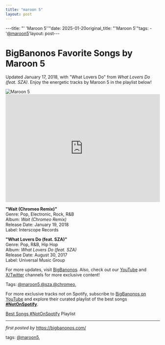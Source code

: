 ```yaml
---
title: "maroon 5"
layout: post
---
```

---title: "' 'Maroon 5''"date: 2025-01-20original_title: "'Maroon 5'"tags:  - '[@maroon5](/tags/maroon5/)'layout: post---<!-- Title of the Post --><h1 >BigBanonos Favorite Songs by Maroon 5</h1> <!-- Introductory Text --><p >Updated January 17, 2018, with "What Lovers Do" from <em>What Lovers Do (feat. SZA)</em>. Enjoy the energetic tracks by Maroon 5 in the playlist below!</p> <!-- Featured Image --><div > <img src="https://www.udiscovermusic.com/wp-content/uploads/2022/03/Maroon-5-GettyImages-1348668056-1000x600.jpg" alt="Maroon 5" /></div> <!-- Spotify Embed --><div > <iframe src="https://open.spotify.com/embed/playlist/11fzvsv3pxhMeBJqCrX7Fi?utm_source=generator" width="100%" height="352" frameborder="0" allowfullscreen="" allow="autoplay; clipboard-write; encrypted-media; fullscreen; picture-in-picture" loading="lazy"></iframe></div> <!-- Song Information --><div > <p><strong>"Wait (Chromeo Remix)"</strong><br> Genre: Pop, Electronic, Rock, R&B<br> Album: <em>Wait (Chromeo Remix)</em><br> Release Date: January 19, 2018<br> Label: Interscope Records</p> <p><strong>"What Lovers Do (feat. SZA)"</strong><br> Genre: Pop, R&B, Hip Hop<br> Album: <em>What Lovers Do (feat. SZA)</em><br> Release Date: August 30, 2017<br> Label: Universal Music Group</p></div> <!-- Footer Links --><div > <p>For more updates, visit <a href="https://bigbanonos.com/" target="_blank">BigBanonos</a>. Also, check out our <a href="https://www.youtube.com/[@BigBanonos](/tags/BigBanonos/)" target="_blank">YouTube</a> and <a href="https://x.com/bigbanonos" target="_blank">X/Twitter</a> channels for more exclusive content!</p></div> <!-- Tags --><p >Tags: [@maroon5](/tags/maroon5/),[@sza](/tags/sza/),[@chromeo](/tags/chromeo/),</p><!--Subscribe and Playlist Links--><div>    <p>For more exclusive tracks not on Spotify, subscribe to <a href="https://www.youtube.com/[@BigBanonos](/tags/BigBanonos/)" target="_blank">BigBanonos on YouTube</a> and explore their curated playlist of the best songs <strong>[#NotOnSpotify](/tags/NotOnSpotify/)</strong>.</p>    <p><a href="https://www.youtube.com/playlist?list=PLtuNtuTatqI0kFahUCbtbfenC_ET5O_tr" target="_blank">Best Songs [#NotOnSpotify](/tags/NotOnSpotify/) Playlist<br /></a></p></div><hr /><p><em>first posted by</em> <a href="https://bigbanonos.com/" rel="noopener" target="_new">https://bigbanonos.com/</a></p><p>tags: [@maroon5](/tags/maroon5/),</p>